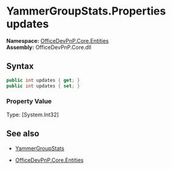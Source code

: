# YammerGroupStats.Properties updates
**Namespace:** [OfficeDevPnP.Core.Entities](OfficeDevPnP.Core.Entities.md)  
**Assembly:** OfficeDevPnP.Core.dll  
## Syntax
```C#
public int updates { get; }
public int updates { set; }
```

### Property Value
Type: [System.Int32] 

## See also
- [YammerGroupStats](YammerGroupStats.md) 

- [OfficeDevPnP.Core.Entities](OfficeDevPnP.Core.Entities.md)
